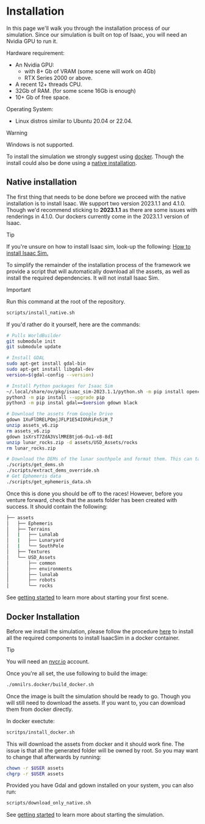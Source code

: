 # Installation
In this page we'll walk you through the installation process of our simulation. Since our simulation is built on top of Isaac, you will need an Nvidia GPU to run it.

Hardware requirement:
- An Nvidia GPU:
  - with 8+ Gb of VRAM (some scene will work on 4Gb)
  - RTX Series 2000 or above.
- A recent 12+ threads CPU.
- 32Gb of RAM. (for some scene 16Gb is enough)
- 10+ Gb of free space.

Operating System:
- Linux distros similar to Ubuntu 20.04 or 22.04.

> [!WARNING]
> Windows is not supported.

To install the simulation we strongly suggest using [docker](#docker-install). Though the install could also be done using a [native installation](#native-installation).

## Native installation

The first thing that needs to be done before we proceed with the native installation is to install Isaac. We support two version 2023.1.1 and 4.1.0. Though we'd recommend sticking to **2023.1.1** as there are some issues with renderings in 4.1.0. Our dockers currently come in the 2023.1.1 version of Isaac.

> [!TIP]
> If you're unsure on how to install Isaac sim, look-up the following: [How to install Isaac Sim.](https://docs.omniverse.nvidia.com/isaacsim/latest/installation/install_workstation.html)

To simplify the remainder of the installation process of the framework we provide a script that will automatically download all the assets, as well as install the required dependencies. It will not install Isaac Sim.
> [!IMPORTANT]
> Run this command at the root of the repository. 

```bash
scripts/install_native.sh
```

If you'd rather do it yourself, here are the commands:
```bash
# Pulls WorldBuilder
git submodule init
git submodule update

# Install GDAL
sudo apt-get install gdal-bin
sudo apt-get install libgdal-dev
version=$(gdal-config --version)

# Install Python packages for Isaac Sim
~/.local/share/ov/pkg/isaac_sim-2023.1.1/python.sh -m pip install opencv-python omegaconf hydra-core skyfield gdal==$version zfpy numba
python3 -m pip install --upgrade pip
python3 -m pip instal gdal==$version gdown black

# Download the assets from Google Drive
gdown 1XuFlDRELPQmjJFLP1E54IOhRiFn5iM_7
unzip assets_v6.zip
rm assets_v6.zip
gdown 1sXrsT7ZdA3VslMREBtjo6-Ou1-v8-8dI
unzip lunar_rocks.zip -d assets/USD_Assets/rocks
rm lunar_rocks.zip

# Download the DEMs of the lunar southpole and format them. This can take a long time.
./scripts/get_dems.sh
./scripts/extract_dems_override.sh
# Get Ephemeris data
./scripts/get_ephemeris_data.sh
```

Once this is done you should be off to the races!
However, before you venture forward, check that the assets folder has been created with success.
It should contain the following:
```bash
├── assets
│   ├── Ephemeris
│   ├── Terrains
│   |   ├── Lunalab
│   |   ├── Lunaryard
│   |   └── SouthPole
│   ├── Textures
│   └── USD_Assets
│       ├── common
│       ├── environments
│       ├── lunalab
│       ├── robots
│       └── rocks
```
See [getting started](#getting-started) to learn more about starting your first scene.

## Docker Installation

Before we install the simulation, please follow the procedure [here](https://docs.omniverse.nvidia.com/isaacsim/latest/installation/install_container.html) to install all the required components to install IsaacSim in a docker container.

> [!TIP]
> You will need an [nvcr.io](https://catalog.ngc.nvidia.com/) account.

Once you're all set, the use following to build the image:
```bash
./omnilrs.docker/build_docker.sh
```

Once the image is built the simulation should be ready to go.
Though you will still need to download the assets. If you want to, you can download them from docker directly.

In docker exectute:
```bash
scritps/install_docker.sh
```
This will download the assets from docker and it should work fine. The issue is that all the generated folder will be
owned by root. So you may want to change that afterwards by running:
```bash
chown -r $USER assets
chgrp -r $USER assets
```

Provided you have Gdal and gdown installed on your system, you can also run:
```bash
scripts/download_only_native.sh
```

See [getting started](#getting-started) to learn more about starting the simulation.
